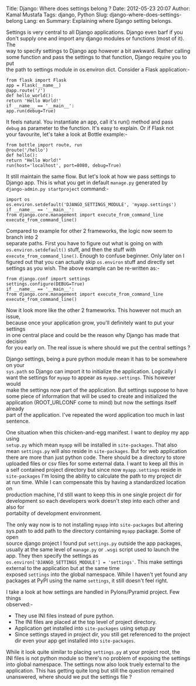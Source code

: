 Title: Django: Where does settings belong ?
Date: 2012-05-23 20:07
Author: Kamal Mustafa
Tags: django, Python
Slug: django-where-does-settings-belong
Lang: en
Summary: Explaining where Django setting belongs.

Settings is very central to all Django applications. Django even barf if
you  
don't supply one and import any django modules or functions (most of
it). The  
way to specify settings to Django app however a bit awkward. Rather
calling  
some function and pass the settings to that function, Django require you
to put  
the path to settings module in os.environ dict. Consider a Flask
application:-

    from flask import Flask
    app = Flask(__name__)
    @app.route('/')
    def hello_world():
    return 'Hello World!'
    if __name__ == '__main__':
    app.run(debug=True)

It feels natural. You instantiate an app, call it's run() method and
pass  
`debug` as parameter to the function. It's easy to explain. Or if Flask
not  
your favourite, let's take a look at Bottle example:-

    from bottle import route, run
    @route('/hello')
    def hello():
    return "Hello World!"
    run(host='localhost', port=8080, debug=True)

It still maintain the same flow. But let's look at how we pass settings
to  
Django app. This is what you get in default `manage.py` generated by  
`django-admin.py startproject` command:-

    import os
    os.environ.setdefault('DJANGO_SETTINGS_MODULE', 'myapp.settings')
    if __name__ == '__main__':
    from django.core.management import execute_from_command_line
    execute_from_command_line()

Compared to example for other 2 frameworks, the logic now seem to branch
into 2  
separate paths. First you have to figure out what is going on with  
`os.environ.setdefault()` stuff, and then the stuff with  
`execute_from_command_line()`. Enough to confuse beginner. Only later on
I  
figured out that you can actually skip `os.environ` stuff and directly
set  
settings as you wish. The above example can be re-written as:-

    from django.conf import settings
    settings.configure(DEBUG=True)
    if __name__ == '__main__':
    from django.core.management import execute_from_command_line
    execute_from_command_line()

Now it look more like the other 2 frameworks. This however not much an
issue,  
because once your application grow, you'll definitely want to put your
settings  
in one central place and could be the reason why Django has made that
decision  
for you early on. The real issue is where should we put the central
settings ?

Django settings, being a pure python module mean it has to be somewhere
on your  
`sys.path` so Django can import it to initialize the application.
Logically I  
want the settings for `myapp` to appear as `myapp.settings`. This
however would  
make the settings now part of the application. But settings suppose to
have  
some piece of information that will be used to create and initialized
the  
application (ROOT\_URLCONF come to mind) but now the settings itself
already  
part of the application. I've repeated the word application too much in
last  
sentence.

One situation when this chicken-and-egg manifest. I want to deploy my
app using  
`setup.py` which mean `myapp` will be installed in `site-packages`. That
also  
mean `settings.py` will also reside in `site-packages`. But for web
application  
there are more than just python code. There should be a directory to
store  
uploaded files or csv files for some external data. I want to keep all
this in  
a self contained project directory but since now `myapp.settings` reside
in  
`site-packages` I'm losing the ability to calculate the path to my
project dir  
at run time. While I can compensate this by having a standardized
location on  
production machine, I'd still want to keep this in one single project
dir for  
development so each developers work doesn't step into each other and
also for  
portabilty of development environment.

The only way now is to not installing `myapp` into `site-packages` but
altering  
sys.path to add path to the directory containing `myapp` package. Some
of open  
source django project I found put `settings.py` outside the app
packages,  
usually at the same level of `manage.py` or `.wsgi` script used to
launch the  
app. They then specify the settings as
`os.environ['DJANGO_SETTINGS_MODULE'] = 'settings'`. This make settings
external to the application but at the same time  
exposed `settings` into the global namespace. While I haven't yet found
any  
packages at PyPI using the name `settings`, it still doesn't feel right.

I take a look at how settings are handled in Pylons/Pyramid project. Few
things  
observed:-

-   They use INI files instead of pure python.
-   The INI files are placed at the top level of project directory.
-   Application get installed into `site-packages` using setup.py
-   Since settings stayed in project dir, you still get referenced to
    the project  
   dir even your app get installed into `site-packages`.

While it look quite similar to placing `settings.py` at your project
root, the  
INI files is not python module so there's no problem of exposing the
settings  
into global namespace. The settings now also look truely external to
the  
application. This has getting quite long but still the question
remained  
unanswered, where should we put the settings file ?
